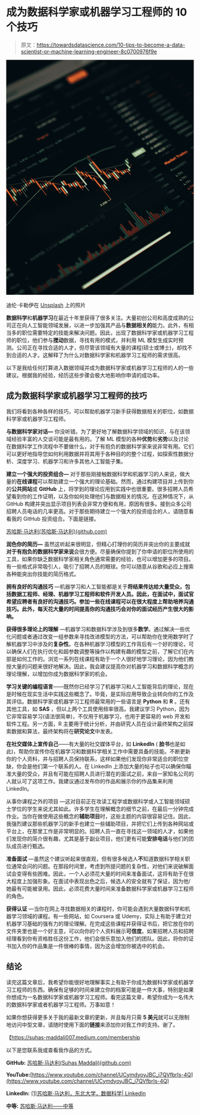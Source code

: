 # 成为数据科学家或机器学习工程师的 10 个技巧

> 原文：<https://towardsdatascience.com/10-tips-to-become-a-data-scientist-or-machine-learning-engineer-8c0700976f9e>

![](img/5edd080c4472e20787a251f39b20b805.png)

迪伦·卡勒伊在 [Unsplash](https://unsplash.com?utm_source=medium&utm_medium=referral) 上的照片

**数据科学**和**机器学习**在最近十年里获得了很多关注。大量初创公司和高度成熟的公司正在向人工智能领域发展，以进一步加强其产品与**数据相关的**能力。此外，有相当多的职位需要特定的技能来解决问题。因此，出现了数据科学家或机器学习工程师的职位，他们参与**搅动**数据，寻找有用的模式，并利用 ML 模型生成实时预测。公司正在寻找合适的人才，但尽管该领域有大量的课程(硕士或博士)，却找不到合适的人才。这解释了为什么对数据科学家和机器学习工程师的需求很高。

以下是我给任何打算进入数据领域并成为数据科学家或机器学习工程师的人的一些建议。根据我的经验，经历这些步骤会极大地影响你申请的成功率。

## 成为数据科学家或机器学习工程师的技巧

我们将看到各种各样的技巧，可以帮助机器学习新手获得数据相关的职位，如数据科学家或机器学习工程师。

**与数据科学家对话—** 你没听错。为了更好地了解数据科学领域的知识，与在该领域经验丰富的人交谈可能是最有用的。了解 ML 模型的各种**优势**和**劣势**以及讨论在数据科学工作流程中不要做什么，对于有抱负的数据科学家来说非常有用。它们可以更好地指导您如何利用数据并将其用于各种目的的整个过程，如探索性数据分析、深度学习、机器学习和许多其他人工智能子集。

**建立一个强大的投资组合—** 对于那些刚接触数据科学和机器学习的人来说，做大量的**在线课程**可以帮助建立一个强大的理论基础。然而，通过构建项目并上传到你的**公共网站**或 **GitHub** 上，将学到的理论应用到实践中也很重要。很多招聘人员希望看到你的工作证明，以及你如何处理他们与数据相关的情况。在这种情况下，从 GitHub 构建并突出显示项目列表会非常方便和有用，原因有很多。接到众多公司招聘人员电话的几率更高。对于那些期待建立一个强大的投资组合的人，请随意看看我的 GitHub 投资组合。下面是链接。

[苏哈斯·马达利(苏哈斯·马达利)(github.com)](https://github.com/suhasmaddali)

**润色你的简历—** 虽然这听起来很明显，但精心打理你的简历并突出你的主要成就**对于有抱负的数据科学家来说**会很方便。尽量确保你提到了你申请的职位所使用的工具，如果你缺乏数据科学家相关角色通常需要的经验，也可以增加更多的项目。有一些格式非常吸引人，吸引了招聘人员的眼球。你可以随意从谷歌和必应上搜索各种能突出你技能的简历格式。

**拥有良好的沟通技巧** —机器学习和人工智能都是关于**将结果传达给大量受众，包括数据工程师、经理、机器学习工程师和软件开发人员。因此，在面试中，面试官希望应聘者有良好的沟通技巧。参加一些在线课程可以在很大程度上帮助培养沟通技巧。此外，每天花大量的时间提高你的沟通技巧会对你的面试经历产生很大的影响。**

**获得很多理论上的理解** —机器学习和数据科学涉及到很多**数学**。通过解决一些优化问题或者通过改变一组参数来寻找改进模型的方法，可以帮助你在使用数学时了解机器学习中涉及的**复杂性**。在各种机器学习模型的工作背后有一个好的理论，可以确保人们在执行优化和超参数调整等操作以构建有趣的模型之前，了解它们在内部是如何工作的。浏览一系列在线课程有助于一个人很好地学习理论，因为他们教授大量的问题来很好地解决。因此，我会建议提高你对机器学习和数据科学概念的理论理解，以增加你成为数据科学家的机会。

**学习关键的编程语言**——既然你已经学习了机器学习和人工智能背后的理论，现在是时候在现实生活中实践这些概念了。毕竟，是实际应用导致企业转向你的工作及其评估。数据科学家或机器学习工程师最常用的一些语言是 **Python** 和 **R** 。还有其他工具，如 **SAS** ，但以上两个工具使用频率很高。我建议学习 Python，因为它非常容易学习(语法很简单)，不仅用于机器学习，也用于更容易的 web 开发和软件工程。另一方面，R 主要用于统计分析，并由研究人员在设计最终架构之前探索数据和算法，最终架构将在**研究论文**中发表。

**在社交媒体上宣传自己**——有大量的社交媒体平台，如 **LinkedIn** ( **脸书**也是如此)，帮助你宣传你在机器学习和数据科学相关工作中需要具备的技能。不断更新你的个人资料，并与招聘人员保持联系，这样如果他们发现你非常适合的职位空缺，你会是他们第一个联系的人。在 LinkedIn 上添加大量的帖子也可以确保你瞄准大量的受众，并且有可能在招聘人员进行潜在的面试之前，来自一家知名公司的人就认可了这项工作。我建议通过发布你的作品和展示你的作品集来利用 LinkedIn。

从事你课程之外的项目 —这对目前正在攻读工程学或数据科学或人工智能领域硕士学位的学生来说尤其如此。许多学生在理解概念的细节之前，在最后一分钟完成作业。当你在做使用这些概念的**辅助项目**时，这些主题的内容很容易记住。因此，我强烈建议那些机器学习的新手也建立一些辅助项目，并把它们上传到各种网站或平台上，在那里工作是非常明显的。招聘人员一直在寻找这一领域的人才，如果他们发现你的简介很有趣，尤其是基于副业项目，他们更有可能**安排电话**与他们的团队成员进行甄选。

**准备面试** —虽然这个建议听起来很直观，但有很多候选人**不**知道数据科学相关职位通常会问的问题。在那段时间里，考虑到所提问题的复杂性，对他们来说破解面试会变得有些困难。因此，一个人必须花大量的时间来准备面试，这将有助于在很大程度上加强形象。在面试中表现出色之后，候选人的安全就有了保证，因为他/她最有可能被录用。因此，必须花费大量时间来准备数据科学家或机器学习工程师的角色。

**获得认证** —当你在网上寻找数据相关的课程时，你可能会遇到大量数据科学和机器学习领域的课程。有一些网站，如 Coursera 或 Udemy，实际上有助于建立对机器学习基础的强有力的理论理解。在完成这些课程并获得证书后，把它放在你的文件夹里也是一个好主意，可以向你的个人资料展示**可信度**。如果招聘人员和招聘经理看到你有资格胜任这份工作，他们会很乐意加入他们的团队。因此，将你的证书加入你的作品集是一件很棒的事情，因为这会增加你被选中的机会。

## 结论

读完这篇文章后，我希望你能很好地理解事实上有助于你成为数据科学家或机器学习工程师的东西。确保有足够的时间来建立你的档案可能是一件大事，特别是如果你想成为一名数据科学家或机器学习工程师。看完这篇文章，希望你成为一名伟大的数据科学家或者机器学习工程师。万事如意！

如果你想获得更多关于我的最新文章的更新，并且每月只需 **5 美元**就可以无限制地访问中型文章，请随时使用下面的**链接**来添加你对我工作的支持。谢了。

【https://suhas-maddali007.medium.com/membership 

以下是您联系我或查看我作品的方式。

**GitHub:** [苏哈斯·马达利(Suhas Maddali)(github.com)](https://github.com/suhasmaddali)

**YouTube:**[https://www.youtube.com/channel/UCymdyoyJBC_i7QVfbrIs-4Q](https://www.youtube.com/channel/UCymdyoyJBC_i7QVfbrIs-4Q)

**LinkedIn:** [(1)苏哈斯·马达利，东北大学，数据科学| LinkedIn](https://www.linkedin.com/in/suhas-maddali/)

**中等:** [苏哈斯·马达利——中等](https://suhas-maddali007.medium.com/)